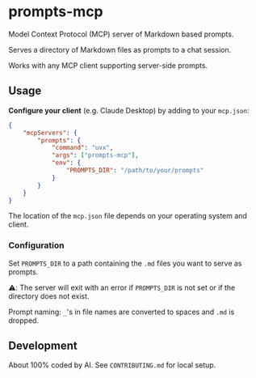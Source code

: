 # prompts-mcp

Model Context Protocol (MCP) server of Markdown based prompts.

Serves a directory of Markdown files as prompts to a chat session.

Works with any MCP client supporting server-side prompts.

## Usage

**Configure your client** (e.g. Claude Desktop) by adding to your `mcp.json`:

```json
{
    "mcpServers": {
        "prompts": {
            "command": "uvx",
            "args": ["prompts-mcp"],
            "env": {
                "PROMPTS_DIR": "/path/to/your/prompts"
            }
        }
    }
}
```

The location of the `mcp.json` file depends on your operating system and client.

### Configuration

Set `PROMPTS_DIR` to a path containing the `.md` files you want to serve as
prompts.

⚠️: The server will exit with an error if `PROMPTS_DIR` is not set
or if the directory does not exist.

Prompt naming: `_`'s in file names are converted to spaces and `.md` is dropped.

## Development

About 100% coded by AI. See `CONTRIBUTING.md` for local setup.
